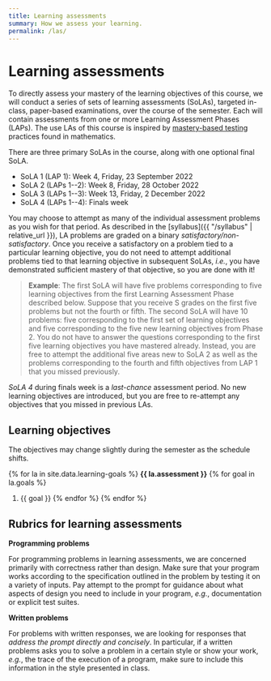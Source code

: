 ```yaml
---
title: Learning assessments
summary: How we assess your learning.
permalink: /las/
---
```


# Learning assessments

To directly assess your mastery of the learning objectives of this course, we will conduct a series of sets of learning assessments (SoLAs), targeted in-class, paper-based examinations, over the course of the semester.
Each will contain assessments from one or more Learning Assessment Phases (LAPs).
The use LAs of this course is inspired by [mastery-based testing](https://mbtmath.wordpress.com/) practices found in mathematics.

There are three primary SoLAs in the course, along with one optional final SoLA.

+ SoLA 1 (LAP 1): Week 4, Friday, 23 September 2022
+ SoLA 2 (LAPs 1--2): Week 8, Friday, 28 October 2022
+ SoLA 3 (LAPs 1--3): Week 13, Friday, 2 December 2022
+ SoLA 4 (LAPs 1--4): Finals week

You may choose to attempt as many of the individual assessment problems as you wish for that period.
As described in the [syllabus]({{ "/syllabus" | relative_url }}), LA problems are graded on a binary *satisfactory/non-satisfactory*.
Once you receive a satisfactory on a problem tied to a particular learning objective, you do not need to attempt additional problems tied to that learning objective in subsequent SoLAs, *i.e.*, you have demonstrated sufficient mastery of that objective, so you are done with it!

> **Example**: The first SoLA will have five problems corresponding to five learning objectives from the first Learning Assessment Phase described below.
> Suppose that you receive S grades on the first five problems but not the fourth or fifth.
> The second SoLA will have 10 problems: five corresponding to the first set of learning objectives and five corresponding to the five new learning objectives from Phase 2.
> You do not have to answer the questions corresponding to the first five learning objectives you have mastered already.
> Instead, you are free to attempt the additional five areas new to SoLA 2 as well as the problems corresponding to the fourth and fifth objectives from LAP 1 that you missed previously.

*SoLA 4* during finals week is a *last-chance* assessment period.
No new learning objectives are introduced, but you are free to re-attempt any objectives that you missed in previous LAs.  

## Learning objectives

The objectives may change slightly during the semester as the schedule shifts.

{% for la in site.data.learning-goals %}
**{{ la.assessment }}**
{% for goal in la.goals %}
1.  {{ goal }}
{% endfor %}
{% endfor %}

## Rubrics for learning assessments

**Programming problems**

For programming problems in learning assessments, we are concerned primarily with correctness rather than design.
Make sure that your program works according to the specification outlined in the problem by testing it on a variety of inputs.
Pay attempt to the prompt for guidance about what aspects of design you need to include in your program, *e.g.*, documentation or explicit test suites.

**Written problems**

For problems with written responses, we are looking for responses that *address the prompt directly and concisely*.
In particular, if a written problems asks you to solve a problem in a certain style or show your work, *e.g.*, the trace of the execution of a program, make sure to include this information in the style presented in class.
